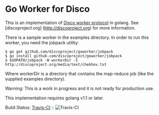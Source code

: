 Go Worker for Disco
===================

This is an implementation of [Disco worker protocol](http://disco.readthedocs.org/en/latest/howto/worker.html) in golang.
See [discoproject.org] (http://discoproject.org) for more information.

There is a sample worker in the examples directory.  In order to run this worker, you need the jobpack utility:

```
$ go get github.com/discoproject/goworker/jobpack
$ go install github.com/discoproject/goworker/jobpack
$ $GOPATH/jobpack -W workerDir -I http://discoproject.org/media/text/chekhov.txt
```

Where workerDir is a directory that contains the map-reduce job (like the supplied examples directory).

Warning: This is a work in progress and it is not ready for production use.

This implementation requires golang v1.1 or later.

Build Status: [Travis-CI](http://travis-ci.org/discoproject/goworker) :: ![Travis-CI](https://secure.travis-ci.org/discoproject/goworker.png)
